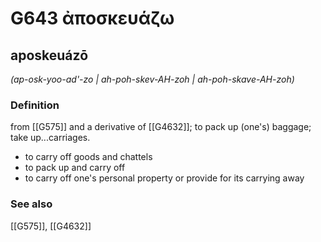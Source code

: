 # G643 ἀποσκευάζω

## aposkeuázō

_(ap-osk-yoo-ad'-zo | ah-poh-skev-AH-zoh | ah-poh-skave-AH-zoh)_

### Definition

from [[G575]] and a derivative of [[G4632]]; to pack up (one's) baggage; take up...carriages.

- to carry off goods and chattels
- to pack up and carry off
- to carry off one's personal property or provide for its carrying away

### See also

[[G575]], [[G4632]]

